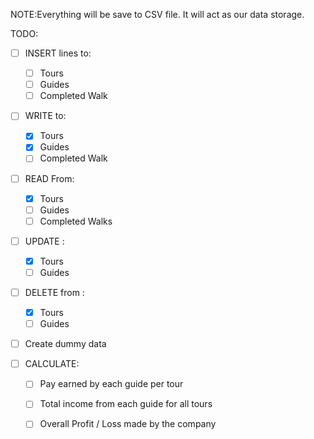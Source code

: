 NOTE:Everything will be save to CSV file. It will act as our data storage.

TODO: 
 - [ ] INSERT lines to:
    - [ ] Tours
	- [ ] Guides
	- [ ] Completed Walk

 - [ ] WRITE to:
	- [x] Tours
	- [x] Guides
	- [ ] Completed Walk

- [ ] READ From:
	- [x] Tours
	- [ ] Guides
	- [ ] Completed Walks

- [ ] UPDATE :
	- [x] Tours
	- [ ] Guides

- [ ] DELETE from :
	- [X] Tours
	- [ ] Guides

- [ ] Create dummy data

- [ ] CALCULATE:
    - [ ] Pay earned by each guide per tour
	- [ ] Total income from each guide for all tours
	- [ ] Overall Profit / Loss made by the company

